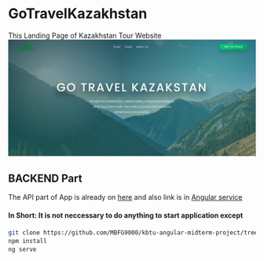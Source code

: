 # GoTravelKazakhstan



This Landing Page of Kazakhstan Tour Website
<img src="/public/landing.png">
## BACKEND Part

The API part of App is already on <a href="https://express-nine-zeta.vercel.app/">here</a> and also link is in <a href="/src/app/tours-provider.service.ts">Angular service</a>

#### In Short: It is not neccessary to do anything to start application except 
```bash
git clone https://github.com/MBFG9000/kbtu-angular-midterm-project/tree/main
npm install
ng serve
```